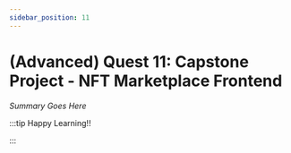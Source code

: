 ```yaml
---
sidebar_position: 11
---
```


# (Advanced) Quest 11: Capstone Project - NFT Marketplace Frontend

_Summary Goes Here_

:::tip Happy Learning!!

<QuestButton text="Go To Quest" link="https://app.stackup.dev/quest_page/advanced-quest-11-capstone-project---nft-marketplace-frontend" />

:::
